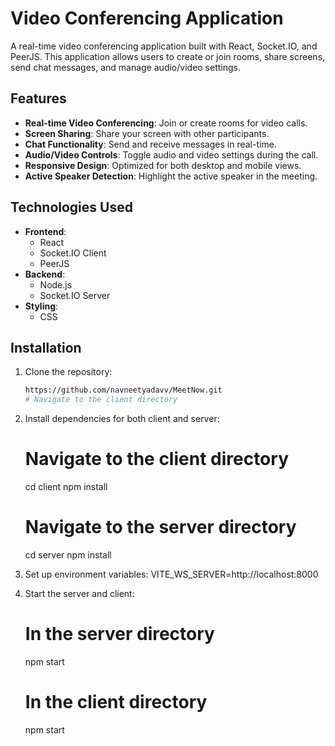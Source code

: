 # Video Conferencing Application

A real-time video conferencing application built with React, Socket.IO, and PeerJS. This application allows users to create or join rooms, share screens, send chat messages, and manage audio/video settings.

## Features

- **Real-time Video Conferencing**: Join or create rooms for video calls.
- **Screen Sharing**: Share your screen with other participants.
- **Chat Functionality**: Send and receive messages in real-time.
- **Audio/Video Controls**: Toggle audio and video settings during the call.
- **Responsive Design**: Optimized for both desktop and mobile views.
- **Active Speaker Detection**: Highlight the active speaker in the meeting.

## Technologies Used

- **Frontend**: 
  - React
  - Socket.IO Client
  - PeerJS
- **Backend**: 
  - Node.js
  - Socket.IO Server
- **Styling**: 
  - CSS

## Installation

1. Clone the repository:
   ```bash
   https://github.com/navneetyadavv/MeetNow.git
   # Navigate to the client directory

2. Install dependencies for both client and server:
   # Navigate to the client directory
   cd client
   npm install

   # Navigate to the server directory
   cd server
   npm install

3. Set up environment variables:
   VITE_WS_SERVER=http://localhost:8000
   
4. Start the server and client:
   # In the server directory
     npm start
   # In the client directory
     npm start



